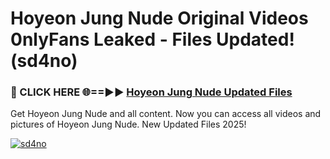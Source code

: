 # Hoyeon Jung Nude Original Videos 0nlyFans Leaked - Files Updated! (sd4no)

<h3>🔴 CLICK HERE 🌐==►► <a href="https://tinyurl.com/52m3yx9h" rel="nofollow">Hoyeon Jung Nude Updated Files</a></h3>

Get Hoyeon Jung Nude and all content. Now you can access all videos and pictures of Hoyeon Jung Nude. New Updated Files 2025!

[![sd4no](https://i.imgur.com/TnHtlc8.gif)](https://tinyurl.com/52m3yx9h)
